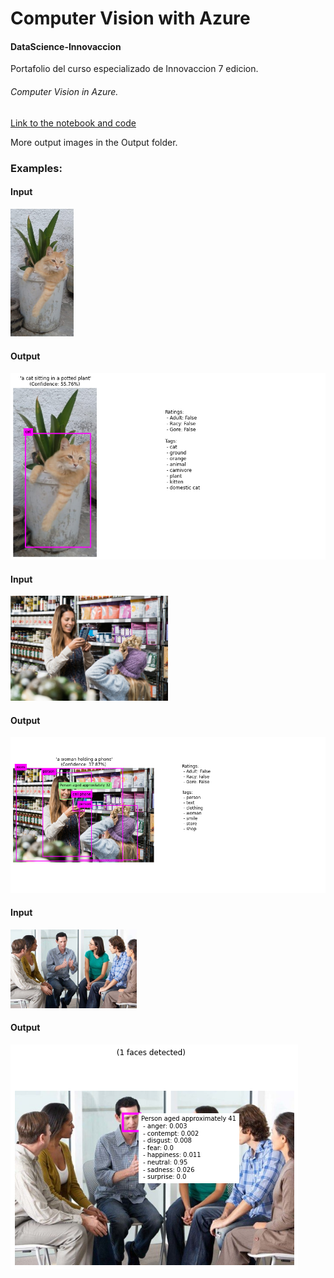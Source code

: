 # Computer Vision with Azure
#### DataScience-Innovaccion
Portafolio del curso especializado de Innovaccion 7 edicion.

###### Computer Vision in Azure.
[Link to the notebook and code](https://github.com/AlejandroReyesCere0/DataScience-Innovaccion/blob/main/LabsAI.ipynb)

More output images in the Output folder.
### Examples:

#### Input
<img src="https://github.com/Cere-0/DataScience-ComputerVision/blob/main/input/Cat1.jpg" width=20% height=5%>

#### Output
![Output2](https://github.com/AlejandroReyesCere0/DataScience-Innovaccion/blob/main/output/output-cat-1.png?raw=true)

#### Input
<img src="https://github.com/Cere-0/DataScience-ComputerVision/blob/main/input/store-camera-1.jpg" width=50% height=50%>

#### Output
![Output1](https://github.com/AlejandroReyesCere0/DataScience-Innovaccion/blob/main/output/output-analysis-1.png?raw=true)


#### Input
<img src="https://github.com/Cere-0/DataScience-ComputerVision/blob/main/input/groupofpeople-1.jpg" width=40% height=25%>

#### Output
![Output3](https://github.com/AlejandroReyesCere0/DataScience-Innovaccion/blob/main/output/output-facesAttributes-1.png?raw=true)
